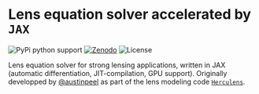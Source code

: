 # Lens equation solver accelerated by `JAX`

![PyPi python support](https://img.shields.io/badge/Python-3.9%20%7C%203.10-blue)
[![Zenodo](https://img.shields.io/badge/DOI-10.5281/zenodo.10727664-blue)](https://zenodo.org/records/10727665)
![License](https://img.shields.io/github/license/Herculens/helens)

Lens equation solver for strong lensing applications, written in JAX (automatic differentiation, JIT-compilation, GPU support). Originally developped by [@austinpeel](https://github.com/austinpeel) as part of the lens modeling code [`Herculens`](https://github.com/Herculens/herculens).
